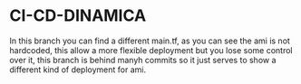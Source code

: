 #  CI-CD-DINAMICA

In this branch you can find a different main.tf, as you  can see the ami is not hardcoded, this allow a more flexible deployment but you lose some control over it, this branch is behind manyh commits so it just serves to show a different kind of deployment for ami. 
